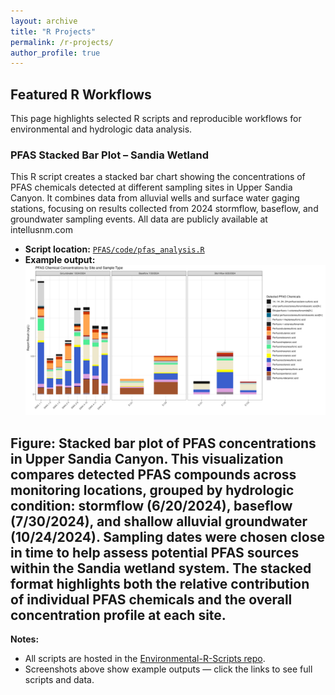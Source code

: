 ```yaml
---
layout: archive
title: "R Projects"
permalink: /r-projects/
author_profile: true
---
```


## Featured R Workflows

This page highlights selected R scripts and reproducible workflows for environmental and hydrologic data analysis.

###  PFAS Stacked Bar Plot – Sandia Wetland
This R script creates a stacked bar chart showing the concentrations of PFAS chemicals detected at different sampling sites in Upper Sandia Canyon. It combines data from alluvial wells and surface water gaging stations, focusing on results collected from 2024 stormflow, baseflow, and groundwater sampling events. All data are publicly available at intellusnm.com

- **Script location:** [`PFAS/code/pfas_analysis.R`](https://github.com/r-lyon/Environmental-R-Scripts/tree/master/PFAS/code)  
- **Example output:**  
![PFAS Summary](https://github.com/r-lyon/Environmental-R-Scripts/blob/master/PFAS/output/stacked_bar/PFAS_Upper_Sandia_Stacked_Bar_Plot_2024.png?raw=true)

Figure: Stacked bar plot of PFAS concentrations in Upper Sandia Canyon. This visualization compares detected PFAS compounds across monitoring locations, grouped by hydrologic condition: stormflow (6/20/2024), baseflow (7/30/2024), and shallow alluvial groundwater (10/24/2024). Sampling dates were chosen close in time to help assess potential PFAS sources within the Sandia wetland system. The stacked format highlights both the relative contribution of individual PFAS chemicals and the overall concentration profile at each site.
---

 **Notes:**
- All scripts are hosted in the [Environmental-R-Scripts repo](https://github.com/r-lyon/Environmental-R-Scripts).  
- Screenshots above show example outputs — click the links to see full scripts and data.  
